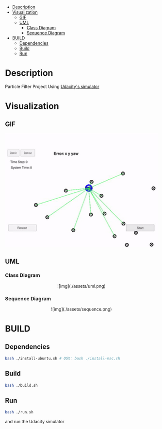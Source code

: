 - [Description](#sec-1)
- [Visualization](#sec-2)
  - [GIF](#sec-2-1)
  - [UML](#sec-2-2)
    - [Class Diagram](#sec-2-2-1)
    - [Sequence Diagram](#sec-2-2-2)
- [BUILD](#sec-3)
  - [Dependencies](#sec-3-1)
  - [Build](#sec-3-2)
  - [Run](#sec-3-3)


# Description<a id="sec-1"></a>

Particle Filter Project Using [Udacity's simulator](https://github.com/udacity/self-driving-car-sim/releases)

# Visualization<a id="sec-2"></a>

## GIF<a id="sec-2-1"></a>

<div align="center">
<img src="assets/particle_filter_run.gif" width="512" />
</div>

## UML<a id="sec-2-2"></a>

### Class Diagram<a id="sec-2-2-1"></a>

<div align="center">
![img](./assets/uml.png)
</div>

### Sequence Diagram<a id="sec-2-2-2"></a>

<div align="center">
![img](./assets/sequence.png)
</div>

# BUILD<a id="sec-3"></a>

## Dependencies<a id="sec-3-1"></a>

```bash
bash ./install-ubuntu.sh # OSX: bash ./install-mac.sh
```

## Build<a id="sec-3-2"></a>

```bash
bash ./build.sh
```

## Run<a id="sec-3-3"></a>

```bash
bash ./run.sh
```

and run the Udacity simulator
